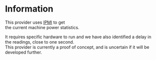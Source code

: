 # Information

This provider uses [IPMI](https://www.intel.com/content/www/us/en/products/docs/servers/ipmi/ipmi-home.html) to get  
the current machine power statistics.

It requires specific hardware to run and we have also identified a delay in the readings, close to one second.  
This provider is currently a proof of concept, and is uncertain if it will be developed further.
